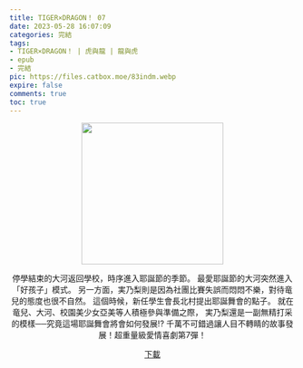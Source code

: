 ```yaml
---
title: TIGER×DRAGON！ 07
date: 2023-05-28 16:07:09
categories: 完結
tags:
- TIGER×DRAGON！ | 虎與龍 | 龍與虎
- epub
- 完結
pic: https://files.catbox.moe/83indm.webp
expire: false
comments: true
toc: true
---
```


<div style="text-align:center" class="kratos-post-content">

<img width="250px" src="https://files.catbox.moe/83indm.webp">

<p>
停學結束的大河返回學校，時序進入耶誕節的季節。
最愛耶誕節的大河突然進入「好孩子」模式。
另一方面，実乃梨則是因為社團比賽失誤而悶悶不樂，對待竜兒的態度也很不自然。
這個時候，新任學生會長北村提出耶誕舞會的點子。
就在竜兒、大河、校園美少女亞美等人積極參與準備之際，
実乃梨還是一副無精打采的模樣──究竟這場耶誕舞會將會如何發展!?
千萬不可錯過讓人目不轉睛的故事發展！超重量級愛情喜劇第7彈！
</p>

<p>
<a href="https://epubdatabase.azurewebsites.net/EBOOKS/EPUB/完結/TIGER×DRAGON！/竹宮悠由子 - 龍與虎 7.epub?download=1">下載</a>
</p>

</div>